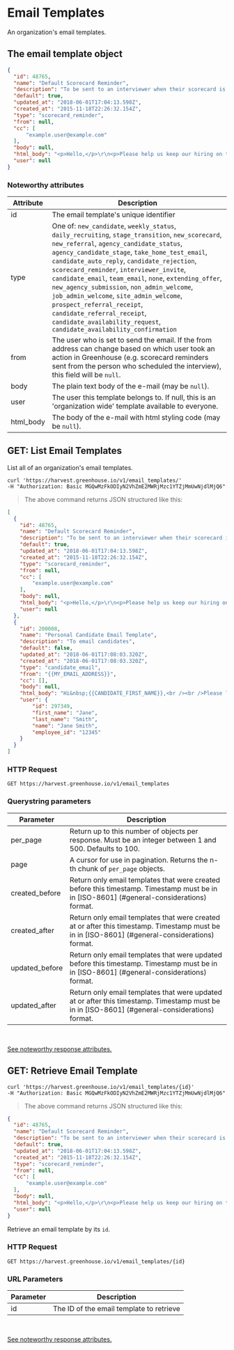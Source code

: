 # Email Templates

An organization's email templates.

## The email template object

```json
{
  "id": 48765,
  "name": "Default Scorecard Reminder",
  "description": "To be sent to an interviewer when their scorecard is due.",
  "default": true,
  "updated_at": "2018-06-01T17:04:13.598Z",
  "created_at": "2015-11-18T22:26:32.154Z",
  "type": "scorecard_reminder",
  "from": null,
  "cc": [
      "example.user@example.com"
  ],
  "body": null,
  "html_body": "<p>Hello,</p>\r\n<p>Please help us keep our hiring on track!</p>\r\n<p>Send in your feedback now for the interview you conducted earlier today with {{CANDIDATE_NAME}}.</p>\r\n<p>It's easy - just visit the following link to fill out your scorecard online: {{SCORECARD_LINK}}</p>\r\n<p>Thanks,<br /> {{ORGANIZER_NAME}}</p>",
  "user": null
}
```

### Noteworthy attributes

| Attribute | Description |
|-----------|-------------|
| id | The email template's unique identifier |
| type | One of: `new_candidate`, `weekly_status`, `daily_recruiting`, `stage_transition`, `new_scorecard`, `new_referral`, `agency_candidate_status`, `agency_candidate_stage`, `take_home_test_email`, `candidate_auto_reply`, `candidate_rejection`, `scorecard_reminder`, `interviewer_invite`, `candidate_email`, `team_email`, `none`, `extending_offer`, `new_agency_submission`, `non_admin_welcome`, `job_admin_welcome`, `site_admin_welcome`, `prospect_referral_receipt`, `candidate_referral_receipt`, `candidate_availability_request`, `candidate_availability_confirmation`
| from | The user who is set to send the email. If the from address can change based on which user took an action in Greenhouse (e.g. scorecard reminders sent from the person who scheduled the interview), this field will be `null`.
| body | The plain text body of the e-mail (may be `null`).
| user |  The user this template belongs to. If null, this is an 'organization wide' template available to everyone.
| html_body | The body of the e-mail with html styling code (may be `null`).

## GET: List Email Templates

List all of an organization's email templates.

```shell
curl 'https://harvest.greenhouse.io/v1/email_templates/' 
-H "Authorization: Basic MGQwMzFkODIyN2VhZmE2MWRjMzc1YTZjMmUwNjdlMjQ6"
```

> The above command returns JSON structured like this:

```json
[
  {
    "id": 48765,
    "name": "Default Scorecard Reminder",
    "description": "To be sent to an interviewer when their scorecard is due.",
    "default": true,
    "updated_at": "2018-06-01T17:04:13.598Z",
    "created_at": "2015-11-18T22:26:32.154Z",
    "type": "scorecard_reminder",
    "from": null,
    "cc": [
        "example.user@example.com"
    ],
    "body": null,
    "html_body": "<p>Hello,</p>\r\n<p>Please help us keep our hiring on track!</p>\r\n<p>Send in your feedback now for the interview you conducted earlier today with {{CANDIDATE_NAME}}.</p>\r\n<p>It's easy - just visit the following link to fill out your scorecard online: {{SCORECARD_LINK}}</p>\r\n<p>Thanks,<br /> {{ORGANIZER_NAME}}</p>",
    "user": null
  },
  {
    "id": 200008,
    "name": "Personal Candidate Email Template",
    "description": "To email candidates",
    "default": false,
    "updated_at": "2018-06-01T17:08:03.320Z",
    "created_at": "2018-06-01T17:08:03.320Z",
    "type": "candidate_email",
    "from": "{{MY_EMAIL_ADDRESS}}",
    "cc": [],
    "body": null,
    "html_body": "Hi&nbsp;{{CANDIDATE_FIRST_NAME}},<br /><br />Please let me know if you're still interested in&nbsp;{{JOB_NAME}}.<br /><br />Thank you!<br /><br />{{MY_SIGNATURE}}",
    "user": {
        "id": 297349,
        "first_name": "Jane",
        "last_name": "Smith",
        "name": "Jane Smith",
        "employee_id": "12345"
    }
  }
]
```

### HTTP Request

`GET https://harvest.greenhouse.io/v1/email_templates`

### Querystring parameters

| Parameter | Description |
|-----------|-------------|
| per_page | Return up to this number of objects per response. Must be an integer between 1 and 500. Defaults to 100.
| page | A cursor for use in pagination.  Returns the n-th chunk of `per_page` objects.
| created_before | Return only email templates that were created before this timestamp. Timestamp must be in in [ISO-8601] (#general-considerations) format.
| created_after | Return only email templates that were created at or after this timestamp. Timestamp must be in in [ISO-8601] (#general-considerations) format.
| updated_before | Return only email templates that were updated before this timestamp. Timestamp must be in in [ISO-8601] (#general-considerations) format.
| updated_after | Return only email templates that were updated at or after this timestamp. Timestamp must be in in [ISO-8601] (#general-considerations) format.

<br>

[See noteworthy response attributes.](#the-email-template-object)

## GET: Retrieve Email Template

```shell
curl 'https://harvest.greenhouse.io/v1/email_templates/{id}' 
-H "Authorization: Basic MGQwMzFkODIyN2VhZmE2MWRjMzc1YTZjMmUwNjdlMjQ6"
```

> The above command returns JSON structured like this:

```json
{
  "id": 48765,
  "name": "Default Scorecard Reminder",
  "description": "To be sent to an interviewer when their scorecard is due.",
  "default": true,
  "updated_at": "2018-06-01T17:04:13.598Z",
  "created_at": "2015-11-18T22:26:32.154Z",
  "type": "scorecard_reminder",
  "from": null,
  "cc": [
      "example.user@example.com"
  ],
  "body": null,
  "html_body": "<p>Hello,</p>\r\n<p>Please help us keep our hiring on track!</p>\r\n<p>Send in your feedback now for the interview you conducted earlier today with {{CANDIDATE_NAME}}.</p>\r\n<p>It's easy - just visit the following link to fill out your scorecard online: {{SCORECARD_LINK}}</p>\r\n<p>Thanks,<br /> {{ORGANIZER_NAME}}</p>",
  "user": null
}
```

Retrieve an email template by its `id`.

### HTTP Request

`GET https://harvest.greenhouse.io/v1/email_templates/{id}`

### URL Parameters

Parameter | Description
--------- | -----------
id | The ID of the email template to retrieve

<br>

[See noteworthy response attributes.](#the-email-template-object)